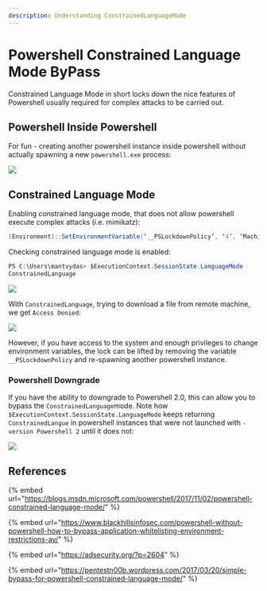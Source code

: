 ```yaml
---
description: Understanding ConstrainedLanguageMode
---
```


# Powershell Constrained Language Mode ByPass

Constrained Language Mode in short locks down the nice features of Powershell usually required for complex attacks to be carried out.

## Powershell Inside Powershell

For fun - creating another powershell instance inside powershell without actually spawning a new `powershell.exe` process:

![](../../.gitbook/assets/ps-invoke.gif)

## Constrained Language Mode

Enabling constrained language mode, that does not allow powershell execute complex attacks \(i.e. mimikatz\):

```csharp
[Environment]::SetEnvironmentVariable(‘__PSLockdownPolicy‘, ‘4’, ‘Machine‘)
```

Checking constrained language mode is enabled:

```csharp
PS C:\Users\mantvydas> $ExecutionContext.SessionState.LanguageMode
ConstrainedLanguage
```

![](../../.gitbook/assets/ps-constrained.png)

With `ConstrainedLanguage`, trying to download a file from remote machine, we get `Access Denied`:

![](../../.gitbook/assets/ps-constrained-download-denied.png)

However, if you have access to the system and enough privileges to change environment variables, the lock can be lifted by removing the variable `__PSLockdownPolicy` and re-spawning another powershell instance.

### Powershell Downgrade

If you have the ability to downgrade to Powershell 2.0, this can allow you to bypass the `ConstrainedLanguage`mode. Note how `$ExecutionContext.SessionState.LanguageMode` keeps returning `ConstrainedLangue` in powershell instances that were not launched with `-version Powershell 2` until it does not:

![](../../.gitbook/assets/ps-downgrade.png)

## References

{% embed url="https://blogs.msdn.microsoft.com/powershell/2017/11/02/powershell-constrained-language-mode/" %}

{% embed url="https://www.blackhillsinfosec.com/powershell-without-powershell-how-to-bypass-application-whitelisting-environment-restrictions-av/" %}

{% embed url="https://adsecurity.org/?p=2604" %}

{% embed url="https://pentestn00b.wordpress.com/2017/03/20/simple-bypass-for-powershell-constrained-language-mode/" %}

